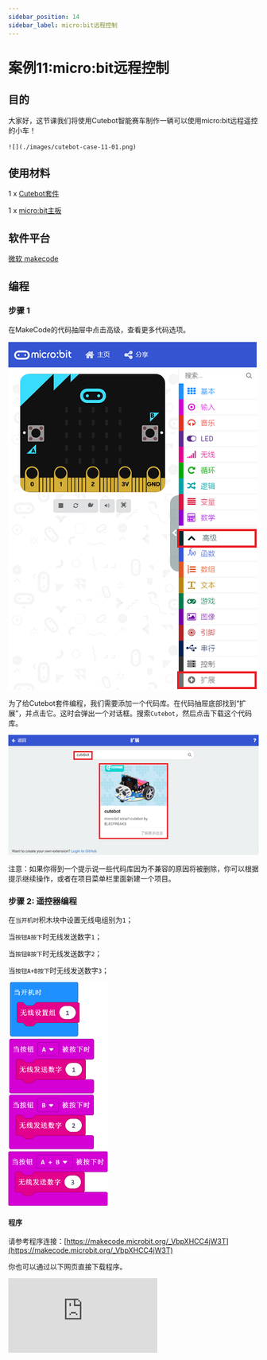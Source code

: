 ```yaml
---
sidebar_position: 14
sidebar_label: micro:bit远程控制
---
```


# 案例11:micro:bit远程控制

## 目的

大家好，这节课我们将使用Cutebot智能赛车制作一辆可以使用micro:bit远程遥控的小车！

``![](./images/cutebot-case-11-01.png)``

## 使用材料


1 x [Cutebot套件](https://item.taobao.com/item.htm?spm=a1z10.3-c-s.w4002-18602834180.23.78b86655ZP5Yg8&id=598365555295)

1 x [micro:bit主板](https://item.taobao.com/item.htm?spm=a1z10.3-c-s.w4002-18602834180.30.5da66655OasAaH&id=562621059348)

## 软件平台

[微软 makecode](https://makecode.microbit.org/#)

## 编程

### 步骤 1

在MakeCode的代码抽屉中点击高级，查看更多代码选项。

![](./images/cutebot-pk-1.png)


为了给Cutebot套件编程，我们需要添加一个代码库。在代码抽屉底部找到“扩展”，并点击它。这时会弹出一个对话框。搜索`Cutebot`，然后点击下载这个代码库。

![](./images/cutebot-pk-11.png)

注意：如果你得到一个提示说一些代码库因为不兼容的原因将被删除，你可以根据提示继续操作，或者在项目菜单栏里面新建一个项目。

### 步骤 2: 遥控器编程

在`当开机时`积木块中设置无线电组别为`1`；

当`按钮A按下`时无线发送数字`1`；

当`按钮B按下`时无线发送数字`2`；

当`按钮A+B按下`时无线发送数字`3`；

![](./images/case_11_01.png)

#### 程序

请参考程序连接：[https://makecode.microbit.org/_VbpXHCC4jW3T](https://makecode.microbit.org/_VbpXHCC4jW3T)

你也可以通过以下网页直接下载程序。

<div
    style={{
        position: 'relative',
        paddingBottom: '60%',
        overflow: 'hidden',
    }}
>
    <iframe
        src="https://makecode.microbit.org/_VbpXHCC4jW3T"
        frameborder="0"
        sandbox="allow-popups allow-forms allow-scripts allow-same-origin"
        style={{
            position: 'absolute',
            width: '100%',
            height: '100%',
        }}
    />
</div>

### 步骤 3: 小车编程

在`当开机时`积木块中插入显示图标积木块，设置无线电组别为`1`，一定要和遥控端设置为同一组别，否则无法匹配。

然后在`当无线接收到数据`积木块中插入三次判断语句，分别判断无线电接收值是否为`1`，`2`，或者`3`；

当无线电收到的数字为`1`时，左转；

当无线电收到的数字为`2`时，右转；

当无线电收到的数字为`3`时，直行。

![](./images/case_11_02.png)

#### 程序

请参考程序连接：[https://makecode.microbit.org/_LwY8ACWsuXsv](https://makecode.microbit.org/_LwY8ACWsuXsv)

你也可以通过以下网页直接下载程序。

<div
    style={{
        position: 'relative',
        paddingBottom: '60%',
        overflow: 'hidden',
    }}
>
    <iframe
        src="https://makecode.microbit.org/_LwY8ACWsuXsv"
        frameborder="0"
        sandbox="allow-popups allow-forms allow-scripts allow-same-origin"
        style={{
            position: 'absolute',
            width: '100%',
            height: '100%',
        }}
    />
</div>

## 结论

按下遥控端microbit的A+B按钮，小车直行

按下遥控端microbit的A按钮，小车左转

按下遥控端microbit的B按钮，小车右转

![](./images/cutebot-case-11.gif)

## 思考
---
## 常见问题
---
## 相关阅读
---
